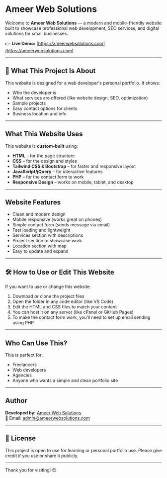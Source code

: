# Ameer Web Solutions

Welcome to **Ameer Web Solutions** — a modern and mobile-friendly website built to showcase professional web development, SEO services, and digital solutions for small businesses.

👉 **Live Demo:** [https://ameerwebsolutions.com](https://ameerwebsolutions.com)

---

## 📌 What This Project Is About

This website is designed for a web developer's personal portfolio. It shows:

-  Who the developer is
-  What services are offered (like website design, SEO, optimization)
-  Sample projects
-  Easy contact options for clients
-  Business location and info

---

##  What This Website Uses

This website is **custom-built** using:

- **HTML** – for the page structure
- **CSS** – for the design and styles
- **Tailwind CSS & Bootstrap** – for faster and responsive layout
- **JavaScript/jQuery** – for interactive features
- **PHP** – for the contact form to work
- **Responsive Design** – works on mobile, tablet, and desktop

---

## Website Features

- Clean and modern design
- Mobile responsive (works great on phones)
- Simple contact form (sends message via email)
- Fast loading and lightweight
- Services section with descriptions
- Project section to showcase work
- Location section with map
- Easy to update and expand

---

## 🛠 How to Use or Edit This Website

If you want to use or change this website:

1. Download or clone the project files
2. Open the folder in any code editor (like VS Code)
3. Edit the HTML and CSS files to match your content
4. You can host it on any server (like cPanel or GitHub Pages)
5. To make the contact form work, you’ll need to set up email sending using PHP

---

##  Who Can Use This?

This is perfect for:

- Freelancers
- Web developers
- Agencies
- Anyone who wants a simple and clean portfolio site

---

##  Author

**Developed by:** [Ameer Web Solutions](https://ameerwebsolutions.com)  
📧 Email: admin@ameerwebsolutions.com

---

## 📄 License

This project is open to use for learning or personal portfolio use. Please give credit if you use or share it publicly. 

---

Thank you for visiting! 😊  
